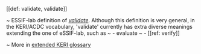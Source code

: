 [[def: validate, validate]]

~ ESSIF-lab definition of _[validate](https://essif-lab.github.io/framework/docs/essifLab-glossary#validate)_. Although this definition is very general, in the KERI/ACDC vocabulary, 'validate' currently has extra diverse meanings extending the one of eSSIF-lab, such as
~ - evaluate
~ - [[ref: verify]]

~ More in <a href="https://weboftrust.github.io/WOT-terms/docs/glossary/validate">extended KERI glossary</a>
